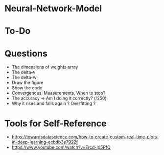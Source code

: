 # Neural-Network-Model

# To-Do


# Questions
- The dimensions of weights array
- The delta-v
- The delta-w
- Draw the figure
- Show the code
- Convergences, Measurements, When to stop?
- The accuracy -> Am I doing it correctly? (/250)
- Why it rises and falls again ? Overfitting ?

# Tools for Self-Reference
- https://towardsdatascience.com/how-to-create-custom-real-time-plots-in-deep-learning-ecbdb3e7922f
- https://www.youtube.com/watch?v=Ercd-Ip5PfQ
